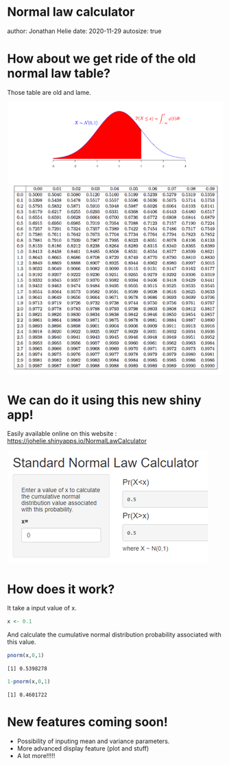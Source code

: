 Normal law calculator
========================================================
author: Jonathan Helie
date: 2020-11-29
autosize: true

How about we get ride of the old normal law table?
========================================================

Those table are old and lame.

![plot of chunk unnamed-chunk-1](./image.png)

We can do it using this new shiny app!
========================================================

Easily available online on this website : https://johelie.shinyapps.io/NormalLawCalculator

![plot of chunk unnamed-chunk-2](./image2.png)

How does it work?
========================================================

It take a input value of x.


```r
x <- 0.1
```

And calculate the cumulative normal distribution probability associated with this value.


```r
pnorm(x,0,1)
```

```
[1] 0.5398278
```

```r
1-pnorm(x,0,1)
```

```
[1] 0.4601722
```

New features coming soon!
========================================================

- Possibility of inputing mean and variance parameters.
- More advanced display feature (plot and stuff)
- A lot more!!!!!
